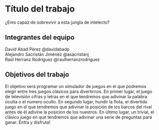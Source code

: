 # Título del trabajo

¿Eres capaz  de sobrevivir a esta jungla de intelecto?

## Integrantes del equipo

David Abad Pérez   @davidabadp <br/>
Alejandro Sacristán Jiménez   @asacristanj <br/>
Raúl Herranz Rodríguez   @raulherranzrodriguez <br/>

## Objetivos del trabajo

El objetivo será programar un simulador de juegos  en el que podremos elegir entre tres juegos clásicos para divertirnos. En primer lugar, el  juego de televisión cifras y letras en el que tendremos que adivinar  la palabra oculta o el numero oculto. En segundo lugar, hundir la flota, el divertido juego en el que tendremos que adivinar la posición de los barcos del rival antes de él adivine la posicion de los  nuestros. En último lugar, un trivial, el clásico juego en que tendremos que adivinar una serie de preguntas para ganar. Entra y  disfruta!
